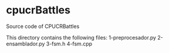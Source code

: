 # cpucrBattles
Source code of CPUCRBattles

This directory contains the following files:
	1-preprocesador.py
	2-ensamblador.py
	3-fsm.h
	4-fsm.cpp

